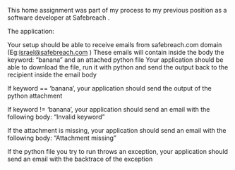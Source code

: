 This home assignment was part of my process to my previous position as a software developer at Safebreach .

The application:

Your setup should be able to receive emails from safebreach.com domain (Eg:israel@safebreach.com )
These emails will contain inside the body the keyword: “banana” and an attached python file 
Your application should be able to download the file, run it with python and send the output back to the recipient inside the email body

If keyword == ‘banana’, your application should send the output of the python attachment

If keyword != ‘banana’, your application should send an email with the following body: “Invalid keyword”

If the attachment is missing, your application should send an email with the following body: “Attachment missing”

If the python file you try to run throws an exception, your application should send an email with the backtrace of the exception
 

